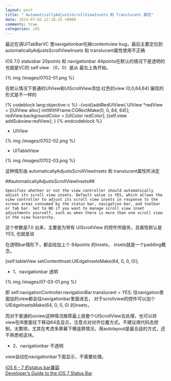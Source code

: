 ```yaml
---
layout: post
title: " AutomaticallyAdjustsScrollViewInsets 和 Translucent 属性"
date: 2014-07-02 22:18:15 +0800
comments: true
categories: iOS
---
```


最近在调UITabBarVC 里navigationbar吃掉contentview bug，最后主要定位到 automaticallyAdjustsScrollViewInsets 和 translucent属性使用不正确


iOS 7.0 statusbar 20points 和 navigationbar 44points在默认的情况下是透明的也就是VC的
self.view （0，0）是从 最左上角开始。

{% img /images/0702-01.png %} 

在默认情况下普通的UIView和UIScrollView添加 红色的view (0,0,64,64) 展现的形式是不一样的

{% codeblock lang:objective-c %}
-(void)addRedUIView{
    UIView *redView = [[UIView alloc] initWithFrame:CGRectMake(0, 0, 64, 64)];
    redView.backgroundColor = [UIColor redColor];
    [self.view addSubview:redView];
}
{% endcodeblock %}

* UIVIew

{% img /images/0702-02.png %} 

* UITableView

{% img /images/0702-03.png %} 

这种情形由 automaticallyAdjustsScrollViewInsets 和 translucent属性所决定

##automaticallyAdjustsScrollViewInsets##

`Specifies whether or not the view controller should automatically adjust its scroll view insets.
Default value is YES, which allows the view controller to adjust its scroll view insets in response to the screen areas consumed by the status bar, navigation bar, and toolbar or tab bar. Set to NO if you want to manage scroll view inset adjustments yourself, such as when there is more than one scroll view in the view hierarchy.`

这个参数是7.0 出来，主要是为带有 UIScrollView 的控件所服务，且属性默认是YES, 也就是说
<!--more-->在透明bar情形下，都会给加上个 64points 的insets， insets就是一个padding概念。
[self.tableView setContentInset:UIEdgeInsetsMake(64, 0, 0, 0)];


* 1、navigationbar 透明

{% img /images/07-03-01.png %}


即 self.navigationController.navigationBar.translucent = YES; 往navigation里面加的view都会往navigationbar里面进去，
对于scrollview的控件可以加个 UIEdgeInsetsMake(64, 0, 0, 0) 的insets，

而对于普通的uiview这种情况推荐最上层套个UIScrollView去处理，也可以将view在IB里面往下移动64去显示，注意点对对齐位置方式。不建议用代码去控制，太繁琐，尤其在考虑多屏幕下横竖屏情况，用autolayout是最合适的方式，还不熟悉呢这块。   


* 2、navigationbar 不透明

view自动在navigationbar下面显示，不需要处理。

 
 [iOS 6 - 7 的status bar兼容](http://www.doubleencore.com/2013/12/reconciling-ios-6-ios-7-using-interface-builder/)   <br>
 [Developer’s Guide to the iOS 7 Status Bar](http://www.doubleencore.com/2013/09/developers-guide-to-the-ios-7-status-bar/)

